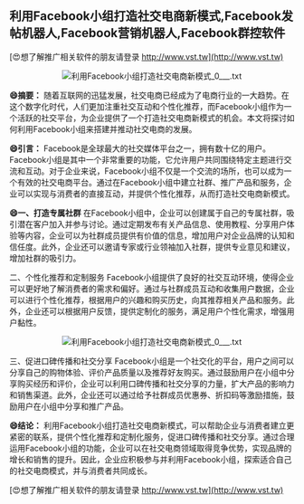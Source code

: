 ## **利用Facebook小组打造社交电商新模式,Facebook发帖机器人,Facebook营销机器人,Facebook群控软件**

[😍想了解推广相关软件的朋友请登录 http://www.vst.tw](http://www.vst.tw)

 <center><img src="https://vst.tw/MP4/tuiguang/png/5.png" alt="利用Facebook小组打造社交电商新模式_0___.txt"></center>

**😄摘要：**
随着互联网的迅猛发展，社交电商已经成为了电商行业的一大趋势。在这个数字化时代，人们更加注重社交互动和个性化推荐，而Facebook小组作为一个活跃的社交平台，为企业提供了一个打造社交电商新模式的机会。本文将探讨如何利用Facebook小组来搭建并推动社交电商的发展。

**😄引言：**
Facebook是全球最大的社交媒体平台之一，拥有数十亿的用户。Facebook小组是其中一个非常重要的功能，它允许用户共同围绕特定主题进行交流和互动。对于企业来说，Facebook小组不仅是一个交流的场所，也可以成为一个有效的社交电商平台。通过在Facebook小组中建立社群、推广产品和服务，企业可以实现与消费者的直接互动，并提供个性化推荐，从而打造社交电商新模式。

**😄一、打造专属社群**
在Facebook小组中，企业可以创建属于自己的专属社群，吸引潜在客户加入并参与讨论。通过定期发布有关产品信息、使用教程、分享用户体验等内容，企业可以为社群成员提供有价值的信息，增加用户对企业品牌的认知和信任度。此外，企业还可以邀请专家或行业领袖加入社群，提供专业意见和建议，增加社群的吸引力。

二、个性化推荐和定制服务
Facebook小组提供了良好的社交互动环境，使得企业可以更好地了解消费者的需求和偏好。通过与社群成员互动和收集用户数据，企业可以进行个性化推荐，根据用户的兴趣和购买历史，向其推荐相关产品和服务。此外，企业还可以根据用户反馈，提供定制化的服务，满足用户个性化需求，增强用户黏性。

 <center><img src="https://vst.tw/MP4/tuiguang/png/2.png" alt="利用Facebook小组打造社交电商新模式_0___.txt"></center>

三、促进口碑传播和社交分享
Facebook小组是一个社交化的平台，用户之间可以分享自己的购物体验、评价产品质量以及推荐好友购买。通过鼓励用户在小组中分享购买经历和评价，企业可以利用口碑传播和社交分享的力量，扩大产品的影响力和销售渠道。此外，企业还可以通过给予社群成员优惠券、折扣码等激励措施，鼓励用户在小组中分享和推广产品。

**😄结论：**
利用Facebook小组打造社交电商新模式，可以帮助企业与消费者建立更紧密的联系，提供个性化推荐和定制化服务，促进口碑传播和社交分享。通过合理运用Facebook小组的功能，企业可以在社交电商领域取得竞争优势，实现品牌的增长和销售的提升。因此，企业应积极参与并利用Facebook小组，探索适合自己的社交电商模式，并与消费者共同成长。

[😍想了解推广相关软件的朋友请登录 http://www.vst.tw](http://www.vst.tw)



